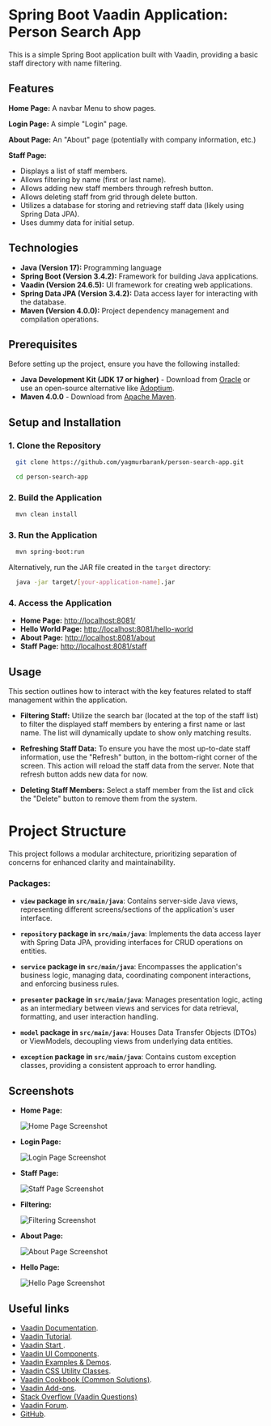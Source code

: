 # Spring Boot Vaadin Application: Person Search App

This is a simple Spring Boot application built with Vaadin, providing a basic staff directory with name filtering.

## Features

**Home Page:** A navbar Menu to show pages.

**Login Page:** A simple "Login" page.

**About Page:** An "About" page (potentially with company information, etc.)

**Staff Page:**

* Displays a list of staff members.
* Allows filtering by name (first or last name).
* Allows adding new staff members through refresh button.
* Allows deleting staff from grid through delete button.
* Utilizes a database for storing and retrieving staff data (likely using Spring Data JPA).
* Uses dummy data for initial setup.

## Technologies

* **Java (Version 17):** Programming language
* **Spring Boot (Version 3.4.2):** Framework for building Java applications.
* **Vaadin (Version 24.6.5):** UI framework for creating web applications.
* **Spring Data JPA (Version 3.4.2):** Data access layer for interacting with the database.
* **Maven (Version 4.0.0):** Project dependency management and compilation operations.

## Prerequisites

Before setting up the project, ensure you have the following installed:

- **Java Development Kit (JDK 17 or higher)** - Download
  from [Oracle](https://www.oracle.com/java/technologies/javase-jdk17-downloads.html) or use an open-source alternative
  like [Adoptium](https://adoptium.net/).
- **Maven 4.0.0** - Download from [Apache Maven](https://maven.apache.org/download.cgi).

## Setup and Installation

### 1. Clone the Repository

```sh
  git clone https://github.com/yagmurbarank/person-search-app.git
```

```sh
  cd person-search-app
```

### 2. Build the Application

```sh
  mvn clean install
```

### 3. Run the Application

```sh
  mvn spring-boot:run
```

Alternatively, run the JAR file created in the `target` directory:

```sh
  java -jar target/[your-application-name].jar
```

### 4. Access the Application

- **Home Page:** [http://localhost:8081/](http://localhost:8081/)
- **Hello World Page:** [http://localhost:8081/hello-world](http://localhost:8081/hello-world)
- **About Page:** [http://localhost:8081/about](http://localhost:8081/about)
- **Staff Page:** [http://localhost:8081/staff](http://localhost:8081/staff)

## Usage

This section outlines how to interact with the key features related to staff management within the application.

- **Filtering Staff:** Utilize the search bar (located at the top of the staff list) to filter the displayed staff
  members by entering a first name or last name. The list will dynamically update to show only matching results.

- **Refreshing Staff Data:** To ensure you have the most up-to-date staff information, use the "Refresh" button, in the
  bottom-right corner of the screen. This action will reload the staff data from the server. Note that refresh button
  adds new data for now.

- **Deleting Staff Members:** Select a staff member from the list and click the "Delete" button to remove them from the
  system.

# Project Structure

This project follows a modular architecture, prioritizing separation of concerns for enhanced clarity and
maintainability.

### **Packages:**

- **`view` package in `src/main/java`**: Contains server-side Java views, representing different screens/sections of the
  application's user interface.

- **`repository` package in `src/main/java`**: Implements the data access layer with Spring Data JPA, providing
  interfaces for CRUD operations on entities.

- **`service` package in `src/main/java`**: Encompasses the application's business logic, managing data, coordinating
  component interactions, and enforcing business rules.

- **`presenter` package in `src/main/java`**: Manages presentation logic, acting as an intermediary between views and
  services for data retrieval, formatting, and user interaction handling.

- **`model` package in `src/main/java`**: Houses Data Transfer Objects (DTOs) or ViewModels, decoupling views from
  underlying data entities.

- **`exception` package in `src/main/java`**: Contains custom exception classes, providing a consistent approach to
  error handling.

## Screenshots

* **Home Page:**

  ![Home Page Screenshot](https://github.com/yagmurbarank/person-search-app/blob/main/img/6.PNG)

* **Login Page:**

  ![Login Page Screenshot](https://github.com/yagmurbarank/person-search-app/blob/main/img/7.PNG)

* **Staff Page:**

  ![Staff Page Screenshot](https://github.com/yagmurbarank/person-search-app/blob/main/img/4.PNG)

* **Filtering:**

  ![Filtering Screenshot](https://github.com/yagmurbarank/person-search-app/blob/main/img/5.PNG)

* **About Page:**

  ![About Page Screenshot](https://github.com/yagmurbarank/person-search-app/blob/main/img/2.PNG)

* **Hello Page:**

  ![Hello Page Screenshot](https://github.com/yagmurbarank/person-search-app/blob/main/img/3.PNG)

## Useful links

- [Vaadin Documentation](https://vaadin.com/docs).
- [Vaadin Tutorial](https://vaadin.com/docs/latest/tutorial/overview).
- [Vaadin Start ](https://start.vaadin.com/).
- [Vaadin UI Components](https://vaadin.com/docs/latest/components).
- [Vaadin Examples & Demos](https://vaadin.com/examples-and-demos).
- [Vaadin CSS Utility Classes](https://vaadin.com/docs/styling/lumo/utility-classes).
- [Vaadin Cookbook (Common Solutions)](https://cookbook.vaadin.com/).
- [Vaadin Add-ons](https://vaadin.com/directory).
- [Stack Overflow (Vaadin Questions)](https://stackoverflow.com/questions/tagged/vaadin)
- [Vaadin Forum](https://vaadin.com/forum).
- [GitHub](https://github.com/vaadin).
